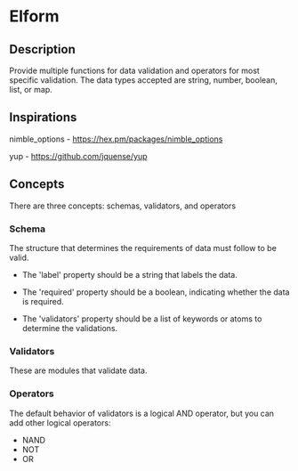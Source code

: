 # Elform

## Description
Provide multiple functions for data validation and operators for most specific validation. The data types accepted are string, number, boolean, list, or map.

## Inspirations
nimble_options - https://hex.pm/packages/nimble_options

yup - https://github.com/jquense/yup

## Concepts
There are three concepts: schemas, validators, and operators

### Schema
The structure that determines the requirements of data must follow to be valid.

- The 'label' property should be a string that labels the data.

- The 'required' property should be a boolean, indicating whether the data is required.

- The 'validators' property should be a list of keywords or atoms to determine the validations.

### Validators
These are modules that validate data.

### Operators
The default behavior of validators is a logical AND operator, but you can add other logical operators:
- NAND
- NOT
- OR
